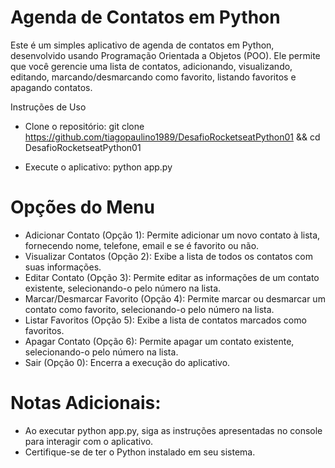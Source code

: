 # Agenda de Contatos em Python

Este é um simples aplicativo de agenda de contatos em Python, desenvolvido usando Programação Orientada a Objetos (POO). Ele permite que você gerencie uma lista de contatos, adicionando, visualizando, editando, marcando/desmarcando como favorito, listando favoritos e apagando contatos.

Instruções de Uso
   - Clone o repositório:
      git clone https://github.com/tiagopaulino1989/DesafioRocketseatPython01 && cd DesafioRocketseatPython01
   
   - Execute o aplicativo:
      python app.py


# Opções do Menu

- Adicionar Contato (Opção 1): Permite adicionar um novo contato à lista, fornecendo nome, telefone, email e se é favorito ou não.
- Visualizar Contatos (Opção 2): Exibe a lista de todos os contatos com suas informações.
- Editar Contato (Opção 3): Permite editar as informações de um contato existente, selecionando-o pelo número na lista.
- Marcar/Desmarcar Favorito (Opção 4): Permite marcar ou desmarcar um contato como favorito, selecionando-o pelo número na lista.
- Listar Favoritos (Opção 5): Exibe a lista de contatos marcados como favoritos.
- Apagar Contato (Opção 6): Permite apagar um contato existente, selecionando-o pelo número na lista.
- Sair (Opção 0): Encerra a execução do aplicativo.

# Notas Adicionais:

- Ao executar python app.py, siga as instruções apresentadas no console para interagir com o aplicativo.
- Certifique-se de ter o Python instalado em seu sistema.
